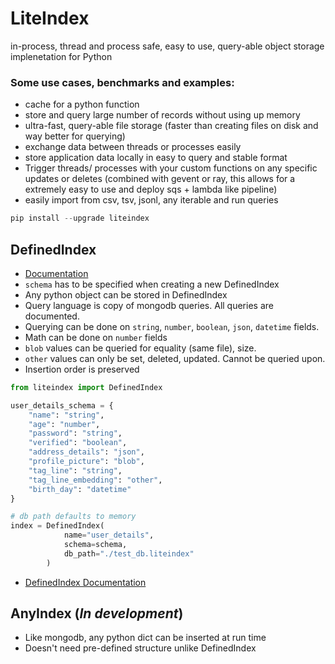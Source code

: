 # LiteIndex
in-process, thread and process safe, easy to use, query-able object storage implenetation for Python

### Some use cases, benchmarks and examples:
- cache for a python function
- store and query large number of records without using up memory
- ultra-fast, query-able file storage (faster than creating files on disk and way better for querying)
- exchange data between threads or processes easily
- store application data locally in easy to query and stable format
- Trigger threads/ processes with your custom functions on any specific updates or deletes (combined with gevent or ray, this allows for a extremely easy to use and deploy sqs + lambda like pipeline)
- easily import from csv, tsv, jsonl, any iterable and run queries



```python
pip install --upgrade liteindex
```

## DefinedIndex

- [Documentation](https://github.com/notAI-tech/LiteIndex/blob/main/DefinedIndex.md)
- `schema` has to be specified when creating a new DefinedIndex
- Any python object can be stored in DefinedIndex
- Query language is copy of mongodb queries. All queries are documented.
- Querying can be done on `string`, `number`, `boolean`, `json`, `datetime` fields.
- Math can be done on `number` fields
- `blob` values can be queried for equality (same file), size.
- `other` values can only be set, deleted, updated. Cannot be queried upon.
- Insertion order is preserved 

```python
from liteindex import DefinedIndex

user_details_schema = {
    "name": "string",
    "age": "number",
    "password": "string",
    "verified": "boolean",
    "address_details": "json",
    "profile_picture": "blob",
    "tag_line": "string",
    "tag_line_embedding": "other",
    "birth_day": "datetime"
}

# db path defaults to memory
index = DefinedIndex(
            name="user_details",
            schema=schema,
            db_path="./test_db.liteindex"
        )
```
- [DefinedIndex Documentation](https://github.com/notAI-tech/LiteIndex/blob/main/DefinedIndex.md)


## AnyIndex (***In development***)

- Like mongodb, any python dict can be inserted at run time
- Doesn't need pre-defined structure unlike DefinedIndex
